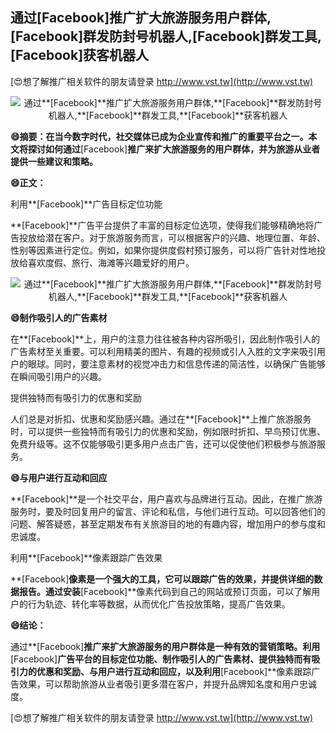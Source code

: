 ## **通过**[Facebook]**推广扩大旅游服务用户群体,**[Facebook]**群发防封号机器人,**[Facebook]**群发工具,**[Facebook]**获客机器人**

[😍想了解推广相关软件的朋友请登录 http://www.vst.tw](http://www.vst.tw)

 <center><img src="https://vst.tw/MP4/tuiguang/png/3.png" alt="通过**[Facebook]**推广扩大旅游服务用户群体,**[Facebook]**群发防封号机器人,**[Facebook]**群发工具,**[Facebook]**获客机器人"></center>

**😄摘要：在当今数字时代，社交媒体已成为企业宣传和推广的重要平台之一。本文将探讨如何通过**[Facebook]**推广来扩大旅游服务的用户群体，并为旅游从业者提供一些建议和策略。**

**😄正文：**

利用**[Facebook]**广告目标定位功能

**[Facebook]**广告平台提供了丰富的目标定位选项，使得我们能够精确地将广告投放给潜在客户。对于旅游服务而言，可以根据客户的兴趣、地理位置、年龄、性别等因素进行定位。例如，如果你提供度假村预订服务，可以将广告针对性地投放给喜欢度假、旅行、海滩等兴趣爱好的用户。

 <center><img src="https://vst.tw/MP4/tuiguang/png/2.png" alt="通过**[Facebook]**推广扩大旅游服务用户群体,**[Facebook]**群发防封号机器人,**[Facebook]**群发工具,**[Facebook]**获客机器人"></center>

**😄制作吸引人的广告素材**

在**[Facebook]**上，用户的注意力往往被各种内容所吸引，因此制作吸引人的广告素材至关重要。可以利用精美的图片、有趣的视频或引人入胜的文字来吸引用户的眼球。同时，要注意素材的视觉冲击力和信息传递的简洁性，以确保广告能够在瞬间吸引用户的兴趣。

提供独特而有吸引力的优惠和奖励

人们总是对折扣、优惠和奖励感兴趣。通过在**[Facebook]**上推广旅游服务时，可以提供一些独特而有吸引力的优惠和奖励，例如限时折扣、早鸟预订优惠、免费升级等。这不仅能够吸引更多用户点击广告，还可以促使他们积极参与旅游服务。

**😄与用户进行互动和回应**

**[Facebook]**是一个社交平台，用户喜欢与品牌进行互动。因此，在推广旅游服务时，要及时回复用户的留言、评论和私信，与他们进行互动。可以回答他们的问题、解答疑惑，甚至定期发布有关旅游目的地的有趣内容，增加用户的参与度和忠诚度。

利用**[Facebook]**像素跟踪广告效果

**[Facebook]**像素是一个强大的工具，它可以跟踪广告的效果，并提供详细的数据报告。通过安装**[Facebook]**像素代码到自己的网站或预订页面，可以了解用户的行为轨迹、转化率等数据，从而优化广告投放策略，提高广告效果。

**😄结论：**

通过**[Facebook]**推广来扩大旅游服务的用户群体是一种有效的营销策略。利用**[Facebook]**广告平台的目标定位功能、制作吸引人的广告素材、提供独特而有吸引力的优惠和奖励、与用户进行互动和回应，以及利用**[Facebook]**像素跟踪广告效果，可以帮助旅游从业者吸引更多潜在客户，并提升品牌知名度和用户忠诚度。

[😍想了解推广相关软件的朋友请登录 http://www.vst.tw](http://www.vst.tw)



